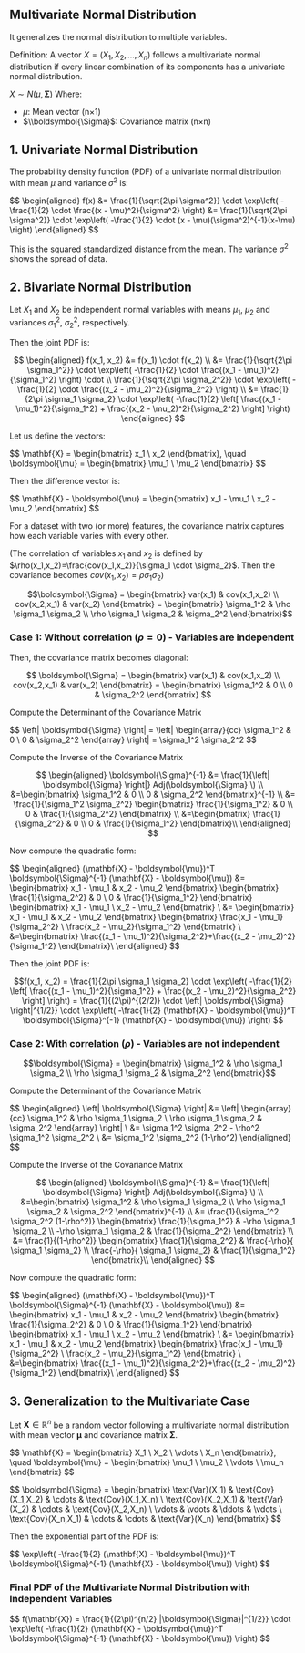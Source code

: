 ## Multivariate Normal Distribution
It generalizes the normal distribution to multiple variables.

Definition: A vector $X = (X_1, X_2, ..., X_n)$ follows a multivariate normal distribution if every linear combination of its components has a univariate normal distribution.

$X∼ N(\mu,\boldsymbol{\Sigma})$ 
Where:
- $\mu$: Mean vector (n×1)
- $\\boldsymbol{\Sigma}$: Covariance matrix (n×n)

## 1. Univariate Normal Distribution
The probability density function (PDF) of a univariate normal distribution with mean $\mu$ and variance $\sigma^2$ is:

\$$
\begin{aligned}
f(x) &= \frac{1}{\sqrt{2\pi \sigma^2}} \cdot \exp\left( -\frac{1}{2} \cdot \frac{(x - \mu)^2}{\sigma^2} \right)
            &= \frac{1}{\sqrt{2\pi \sigma^2}} \cdot \exp\left( -\frac{1}{2} \cdot (x - \mu)(\sigma^2)^{-1}(x-\mu) \right)
\end{aligned}
\$$


This is the squared standardized distance from the mean. The variance $\sigma^2$ shows the spread of data.

## 2. Bivariate Normal Distribution

Let $X_1$ and $X_2$ be independent normal variables with means $\mu_1$, $\mu_2$ and variances $\sigma_1^2$, $\sigma_2^2$, respectively. 

Then the joint PDF is:

$$
\begin{aligned}
f(x_1, x_2) &= f(x_1) \cdot f(x_2) \\
&= \frac{1}{\sqrt{2\pi \sigma_1^2}} \cdot \exp\left( -\frac{1}{2} \cdot \frac{(x_1 - \mu_1)^2}{\sigma_1^2} \right) \cdot \\ \frac{1}{\sqrt{2\pi \sigma_2^2}} \cdot \exp\left( -\frac{1}{2} \cdot \frac{(x_2 - \mu_2)^2}{\sigma_2^2} \right) \\
&= \frac{1}{2\pi \sigma_1 \sigma_2} \cdot \exp\left( -\frac{1}{2} \left[
\frac{(x_1 - \mu_1)^2}{\sigma_1^2} +
\frac{(x_2 - \mu_2)^2}{\sigma_2^2}
\right] \right)
\end{aligned}
$$



Let us define the vectors:

\$$
\mathbf{X} =
\begin{bmatrix}
x_1 \\
x_2
\end{bmatrix}, \quad
\boldsymbol{\mu} =
\begin{bmatrix}
\mu_1 \\
\mu_2
\end{bmatrix}
\$$

Then the difference vector is:

\$$
\mathbf{X} - \boldsymbol{\mu} =
\begin{bmatrix}
x_1 - \mu_1 \\
x_2 - \mu_2
\end{bmatrix}
\$$

For a dataset with two (or more) features, the covariance matrix captures how each variable varies with every other. 


(The correlation of variables $x_1$ and $x_2$ is defined by $\rho(x_1,x_2)=\frac{cov(x_1,x_2)}{\sigma_1 \cdot \sigma_2}$. Then the covariance becomes $cov(x_1,x_2)=\rho \sigma_1 \sigma_2$)

$$\boldsymbol{\Sigma} = \begin{bmatrix}
var(x_1) & cov(x_1,x_2) \\
cov(x_2,x_1) & var(x_2)
\end{bmatrix} = 
\begin{bmatrix}
\sigma_1^2 & \rho \sigma_1 \sigma_2 \\
\rho \sigma_1 \sigma_2 & \sigma_2^2
\end{bmatrix}$$

### Case 1: Without correlation $(\rho=0)$  - Variables are independent
Then, the covariance matrix becomes diagonal:

$$
\boldsymbol{\Sigma} = \begin{bmatrix}
var(x_1) & cov(x_1,x_2) \\
cov(x_2,x_1) & var(x_2)
\end{bmatrix} = 
\begin{bmatrix}
\sigma_1^2 & 0 \\
0 & \sigma_2^2
\end{bmatrix}
$$

Compute the Determinant of the Covariance Matrix 

\$$
\left| \boldsymbol{\Sigma} \right| =
\left| 
\begin{array}{cc}
\sigma_1^2 & 0 \\
0 & \sigma_2^2
\end{array}
\right| 
= \sigma_1^2 \sigma_2^2
\$$

Compute the Inverse of the Covariance Matrix

$$
\begin{aligned}
\boldsymbol{\Sigma}^{-1} &= \frac{1}{\left| \boldsymbol{\Sigma} \right|} Adj(\boldsymbol{\Sigma} \)
\\
&=\begin{bmatrix}
\sigma_1^2 & 0 \\
0 & \sigma_2^2
\end{bmatrix}^{-1}
\\
&= \frac{1}{\sigma_1^2 \sigma_2^2} \begin{bmatrix}
\frac{1}{\sigma_1^2} & 0 \\
0 & \frac{1}{\sigma_2^2}
\end{bmatrix}
\\
&=\begin{bmatrix}
\frac{1}{\sigma_2^2} & 0 \\
0 & \frac{1}{\sigma_1^2}
\end{bmatrix}\\
\end{aligned}
$$


Now compute the quadratic form:

\$$
\begin{aligned}
(\mathbf{X} - \boldsymbol{\mu})^T \boldsymbol{\Sigma}^{-1} (\mathbf{X} - \boldsymbol{\mu})
&= \begin{bmatrix}
x_1 - \mu_1 & x_2 - \mu_2
\end{bmatrix}
\begin{bmatrix}
\frac{1}{\sigma_2^2} & 0 \\
0 & \frac{1}{\sigma_1^2}
\end{bmatrix}
\begin{bmatrix}
x_1 - \mu_1 \\
x_2 - \mu_2
\end{bmatrix}
\\
&= \begin{bmatrix}
x_1 - \mu_1 & x_2 - \mu_2
\end{bmatrix}
\begin{bmatrix}
\frac{x_1 - \mu_1}{\sigma_2^2} \\
\frac{x_2 - \mu_2}{\sigma_1^2}
\end{bmatrix}
\\
&=\begin{bmatrix}
\frac{(x_1 - \mu_1)^2}{\sigma_2^2}+\frac{(x_2 - \mu_2)^2}{\sigma_1^2}
\end{bmatrix}\\
\end{aligned}
$$


Then the joint PDF is:

$$f(x_1, x_2) = \frac{1}{2\pi \sigma_1 \sigma_2} \cdot \exp\left( -\frac{1}{2} \left[
\frac{(x_1 - \mu_1)^2}{\sigma_1^2} +
\frac{(x_2 - \mu_2)^2}{\sigma_2^2}
\right] \right)
= \frac{1}{(2\pi)^{(2/2)} \cdot \left| \boldsymbol{\Sigma} \right|^{1/2}} \cdot \exp\left( -\frac{1}{2} (\mathbf{X} - \boldsymbol{\mu})^T \boldsymbol{\Sigma}^{-1} (\mathbf{X} - \boldsymbol{\mu}) \right)
$$

### Case 2: With correlation $(\rho)$ - Variables are not independent

$$\boldsymbol{\Sigma} = 
\begin{bmatrix}
\sigma_1^2 & \rho \sigma_1 \sigma_2 \\
\rho \sigma_1 \sigma_2 & \sigma_2^2
\end{bmatrix}$$

Compute the Determinant of the Covariance Matrix 

\$$
\begin{aligned}
\left| \boldsymbol{\Sigma} \right| &=
\left| 
\begin{array}{cc}
\sigma_1^2 & \rho \sigma_1 \sigma_2 \\
\rho \sigma_1 \sigma_2 & \sigma_2^2
\end{array}
\right| \\
&= \sigma_1^2 \sigma_2^2 - \rho^2 \sigma_1^2 \sigma_2^2 \\
&=  \sigma_1^2 \sigma_2^2 (1-\rho^2)
\end{aligned}
\$$

Compute the Inverse of the Covariance Matrix

$$
\begin{aligned}
\boldsymbol{\Sigma}^{-1} &= \frac{1}{\left| \boldsymbol{\Sigma} \right|} Adj(\boldsymbol{\Sigma} \)
\\
&=\begin{bmatrix}
\sigma_1^2 & \rho \sigma_1 \sigma_2 \\
\rho \sigma_1 \sigma_2 & \sigma_2^2
\end{bmatrix}^{-1}
\\
&= \frac{1}{\sigma_1^2 \sigma_2^2 (1-\rho^2)} 
\begin{bmatrix}
\frac{1}{\sigma_1^2} & -\rho \sigma_1 \sigma_2 \\
-\rho \sigma_1 \sigma_2 & \frac{1}{\sigma_2^2}
\end{bmatrix}
\\
&= \frac{1}{(1-\rho^2)}
\begin{bmatrix}
\frac{1}{\sigma_2^2} & \frac{-\rho}{ \sigma_1 \sigma_2} \\
\frac{-\rho}{ \sigma_1 \sigma_2} & \frac{1}{\sigma_1^2}
\end{bmatrix}\\
\end{aligned}
$$

Now compute the quadratic form:

\$$
\begin{aligned}
(\mathbf{X} - \boldsymbol{\mu})^T \boldsymbol{\Sigma}^{-1} (\mathbf{X} - \boldsymbol{\mu})
&= \begin{bmatrix}
x_1 - \mu_1 & x_2 - \mu_2
\end{bmatrix}
\begin{bmatrix}
\frac{1}{\sigma_2^2} & 0 \\
0 & \frac{1}{\sigma_1^2}
\end{bmatrix}
\begin{bmatrix}
x_1 - \mu_1 \\
x_2 - \mu_2
\end{bmatrix}
\\
&= \begin{bmatrix}
x_1 - \mu_1 & x_2 - \mu_2
\end{bmatrix}
\begin{bmatrix}
\frac{x_1 - \mu_1}{\sigma_2^2} \\
\frac{x_2 - \mu_2}{\sigma_1^2}
\end{bmatrix}
\\
&=\begin{bmatrix}
\frac{(x_1 - \mu_1)^2}{\sigma_2^2}+\frac{(x_2 - \mu_2)^2}{\sigma_1^2}
\end{bmatrix}\\
\end{aligned}
$$


## 3. Generalization to the Multivariate Case

Let $\mathbf{X} \in \mathbb{R}^n$ be a random vector following a multivariate normal distribution with mean vector $\boldsymbol{\mu}$ and covariance matrix $\boldsymbol{\Sigma}$.

\$$
\mathbf{X} =
\begin{bmatrix}
X_1 \\
X_2 \\
\vdots \\
X_n
\end{bmatrix}, \quad
\boldsymbol{\mu} =
\begin{bmatrix}
\mu_1 \\
\mu_2 \\
\vdots \\
\mu_n
\end{bmatrix}
\$$

\$$
\boldsymbol{\Sigma} =
\begin{bmatrix}
\text{Var}(X_1) & \text{Cov}(X_1,X_2) & \cdots & \text{Cov}(X_1,X_n) \\
\text{Cov}(X_2,X_1) & \text{Var}(X_2) & \cdots & \text{Cov}(X_2,X_n) \\
\vdots & \vdots & \ddots & \vdots \\
\text{Cov}(X_n,X_1) & \cdots & \cdots & \text{Var}(X_n)
\end{bmatrix}
\$$

Then the exponential part of the PDF is:

\$$
\exp\left( -\frac{1}{2} (\mathbf{X} - \boldsymbol{\mu})^T \boldsymbol{\Sigma}^{-1} (\mathbf{X} - \boldsymbol{\mu}) \right)
\$$

### Final PDF of the Multivariate Normal Distribution with Independent Variables

\$$
f(\mathbf{X}) = \frac{1}{(2\pi)^{n/2} |\boldsymbol{\Sigma}|^{1/2}} \cdot \exp\left( -\frac{1}{2} (\mathbf{X} - \boldsymbol{\mu})^T \boldsymbol{\Sigma}^{-1} (\mathbf{X} - \boldsymbol{\mu}) \right)
\$$
